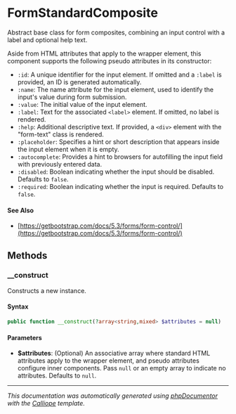 # FormStandardComposite

Abstract base class for form composites, combining an input control with a
label and optional help text.

Aside from HTML attributes that apply to the wrapper element, this component
supports the following pseudo attributes in its constructor:

- `:id`: A unique identifier for the input element. If omitted and a `:label`
  is provided, an ID is generated automatically.
- `:name`: The name attribute for the input element, used to identify the
  input's value during form submission.
- `:value`: The initial value of the input element.
- `:label`: Text for the associated `<label>` element. If omitted, no label
  is rendered.
- `:help`: Additional descriptive text. If provided, a `<div>` element with
  the "form-text" class is rendered.
- `:placeholder`: Specifies a hint or short description that appears inside
  the input element when it is empty.
- `:autocomplete`: Provides a hint to browsers for autofilling the input
  field with previously entered data.
- `:disabled`: Boolean indicating whether the input should be disabled.
  Defaults to `false`.
- `:required`: Boolean indicating whether the input is required. Defaults to
  `false`.

#### See Also

- [https://getbootstrap.com/docs/5.3/forms/form-control/](https://getbootstrap.com/docs/5.3/forms/form-control/)

## Methods

### __construct

Constructs a new instance.

#### Syntax

```php
public function __construct(?array<string,mixed> $attributes = null)
```

#### Parameters

- **$attributes**: (Optional) An associative array where standard HTML attributes apply to the wrapper element, and pseudo attributes configure inner components. Pass `null` or an empty array to indicate no attributes. Defaults to `null`.

---

*This documentation was automatically generated using [phpDocumentor](http://www.phpdoc.org/) with the [Calliope](https://github.com/DaphneWebFramework/Calliope) template.*
